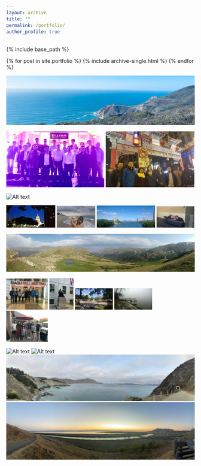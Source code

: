 ```yaml
---
layout: archive
title: ""
permalink: /portfolio/
author_profile: true
---
```


{% include base_path %}


{% for post in site.portfolio %}
  {% include archive-single.html %}
{% endfor %}

![Alt text](../images/WeChat_Image_20220502204953.jpg?raw=true "California Route 1")


<p float="left">
  <img src="../images/WeChat_Image_20230529172759.jpg" width="52%" />
  <img src="../images/20181213_202332.jpg" width="47%" />
</p>

![Alt text](../images/Zion.jpg?raw=true "Zion")

<p float="left">
  <img src="../images/Austin.jpg" width="26%" />
  <img src="../images/Florida.jpg" width="20.5%" />
  <img src="../images/Boston.jpg" width="31%" />
  <img src="../images/dajieda.jpg" width="20%" />
</p>

![Alt text](../images/RockyMountain.jpg?raw=true "Rocky")

<p float="left">
  <img src="../images/AGU2015.JPG" width="22%" />
  <img src="../images/JohnHavard.jpg" width="13%" />
  <img src="../images/TAMU.jpg" width="20%" />
  <img src="../images/Chesapeake.jpg" width="20%" />
  <img src="../images/DrGaoHome2017.jpg" width="22%" />
</p>

![Alt text](../images/WeChat_Image_20230529175416.jpg?raw=true)
![Alt text](../images/WeChatImage_20230529210943.jpg?raw=true)
![Alt text](../images/WeChatImage_20230529211000.jpg?raw=true "Golden Gate Bridge")
![Alt text](../images/WeChatImage_20230529210950.jpg?raw=true "San Francisco Bay")

<!---
![Alt text](../images/WeChatImage_20230529210936.jpg?raw=true)
![Alt text](../images/WeChatImage_20230529210927.jpg?raw=true "Great Wall")

![Alt text](../images/Screenshot_2023-05-29_175739.png?raw=true "Timeline")
-->
